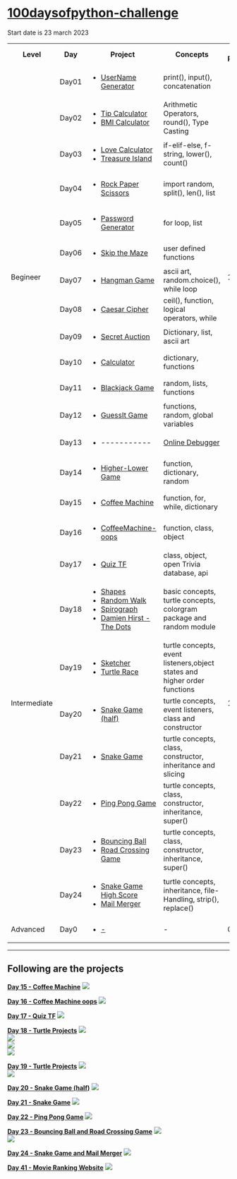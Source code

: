 # [100daysofpython-challenge ](https://github.com/Rahullkumr/100daysofpython-challenge)
Start date is 23 march 2023

<!DOCTYPE html>
<html>
<head>
</head>
<body>

<table>
<!-- Headings -->
  <tr>
    <th>Level</th>
    <th>Day</th>
    <th>Project</th>
    <th>Concepts</th>
    <th>Total Projects</th>
  </tr>

<!-- Begineer Level -->
  <tr>
    <td rowspan="14">Begineer</td>
    <td>Day01</td>
    <td>
    	<ul>
        	<li><a href="https://rb.gy/i8362">UserName Generator</a></li>
      </ul>
    </td>
    <td>print(), input(), concatenation</td>
    <td rowspan="14">15</td>
  </tr>
  <tr>    
    <td>Day02</td>
    <td>
      <ul>
          <li><a href="https://rb.gy/nb5xh">Tip Calculator</a></li>
          <li><a href="https://rb.gy/47d4r">BMI Calculator</a></li>          
      </ul>
    </td>
    <td>Arithmetic Operators, round(), Type Casting</td>
  </tr>
  <tr>
    <td>Day03</td>
    <td>
      <ul>
          <li><a href="https://rb.gy/vtxee">Love Calculator</a></li>
          <li><a href="https://rb.gy/g3ois">Treasure Island</a></li>
      </ul>
    </td>
    <td>if-elif-else, f-string, lower(), count()</td>
  </tr>
  <tr>
    <td>Day04</td>
    <td>
      <ul>
          <li><a href="https://rb.gy/lw30m">Rock Paper Scissors</a></li>
      </ul>
    </td>
    <td>import random, split(), len(), list</td>
  </tr>
  <tr>
    <td>Day05</td>
    <td>
      <ul>
          <li><a href="https://rb.gy/as0fa">Password Generator</a></li>
      </ul>
    </td>
    <td>for loop, list</td>
  </tr>
  <tr>
    <td>Day06</td>
    <td>
      <ul>
          <li><a href="https://rb.gy/virth">Skip the Maze</a></li>
      </ul>
    </td>
    <td>user defined functions</td>
  </tr>
  <tr>
    <td>Day07</td>
    <td>
      <ul>
          <li><a href="https://rb.gy/a1tt1">Hangman Game</a></li>
      </ul>
    </td>
    <td>ascii art, random.choice(), while loop</td>
  </tr>
  <tr>
    <td>Day08</td>
    <td>
      <ul>
          <li><a href="https://rb.gy/7lap4">Caesar Cipher</a></li>
      </ul>
    </td>
    <td>ceil(), function, logical operators, while</td>
  </tr>
  <tr>
    <td>Day09</td>
    <td>
      <ul>
          <li><a href="https://rb.gy/ngjcb">Secret Auction</a></li>
      </ul>
    </td>
    <td>Dictionary, list, ascii art</td>
  </tr>
  <tr>
    <td>Day10</td>
    <td>
      <ul>
          <li><a href="https://rb.gy/1e4tw">Calculator</a></li>
      </ul>
    </td>
    <td>dictionary, functions</td>
  </tr>
  <tr>
    <td>Day11</td>
    <td>
      <ul>
          <li><a href="https://rb.gy/dolji">Blackjack Game</a></li>
      </ul>
    </td>
    <td>random, lists, functions</td>
  </tr>
  <tr>
    <td>Day12</td>
    <td>
      <ul>
          <li><a href="https://rb.gy/qlqbv">GuessIt Game</a></li>
      </ul>
    </td>
    <td>functions, random, global variables</td>
  </tr>
  <tr>
    <td>Day13</td>
    <td>
      <ul>
          <li>-----------</li>
      </ul>
    </td>
    <td><a href="https://pythontutor.com/">Online Debugger</a></td>
  </tr>
  <tr>
    <td>Day14</td>
    <td>
      <ul>
          <li><a href="https://github.com/Rahullkumr/HigherLower-Game">Higher-Lower Game</a></li>
      </ul>
    </td>
    <td>function, dictionary, random</td>
  </tr>

<!-- Intermediate level -->
  <tr>
    <td rowspan="10">Intermediate</td>
    <td>Day15</td>
    <td>
      <ul>
          <li><a href="https://github.com/Rahullkumr/CoffeeMachine">Coffee Machine</a></li>
      </ul>
    </td>
    <td>function, for, while, dictionary</td>
    <!--     Total Projects -->
    <td rowspan="10">16</td> 
  </tr>
  <tr>
    <td>Day16</td>
    <td>
      <ul>
          <li><a href="https://github.com/Rahullkumr/100daysofpython-challenge/tree/main/Day16-CoffeeMachine-oops">CoffeeMachine-oops</a></li>
      </ul>
    </td>
    <td>function, class, object</td>
  </tr>
  <tr>
    <td>Day17</td>
    <td>
      <ul>
          <li><a href="https://github.com/Rahullkumr/quiz-TF">Quiz TF</a></li>
      </ul>
    </td>
    <td>class, object, open Trivia database, api</td>
  </tr>
  <td>Day18</td>
    <td>
      <ul>
          <li><a href="https://github.com/Rahullkumr/Python-turtle-projects">Shapes</a></li>
          <li><a href="https://github.com/Rahullkumr/Python-turtle-projects">Random Walk</a></li>
          <li><a href="https://github.com/Rahullkumr/Python-turtle-projects">Spirograph</a></li>
          <li><a href="https://github.com/Rahullkumr/Python-turtle-projects">Damien Hirst - The Dots</a></li>
      </ul>
    </td>
    <td>basic concepts, turtle concepts, colorgram package and random module</td>
  </tr>
  <td>Day19</td>
    <td>
      <ul>
          <li><a href="https://github.com/Rahullkumr/Sketcher">Sketcher</a></li>
          <li><a href="https://github.com/Rahullkumr/Turtle-Racing-Game">Turtle Race</a></li>
      </ul>
    </td>
    <td>turtle concepts, event listeners,object states and higher order functions</td>
  </tr>
  <td>Day20</td>
    <td>
      <ul>
          <li><a href="https://github.com/Rahullkumr/100daysofpython-challenge/tree/main/Day20-SnakeGame">Snake Game (half)</a></li>
      </ul>
    </td>
    <td>turtle concepts, event listeners, class and constructor</td>
  </tr>
  <td>Day21</td>
    <td>
      <ul>
          <li><a href="https://github.com/Rahullkumr/SnakeGame">Snake Game</a></li>
      </ul>
    </td>
    <td>turtle concepts, class, constructor, inheritance and slicing</td>
  </tr>
<td>Day22</td>
    <td>
      <ul>
          <li><a href="https://github.com/Rahullkumr/PingPong">Ping Pong Game</a></li>
      </ul>
    </td>
    <td>turtle concepts, class, constructor, inheritance, super()</td>
  </tr>
  <td>Day23</td>
    <td>
      <ul>
          <li><a href="https://github.com/Rahullkumr/100daysofpython-challenge/blob/main/Day23%20Last%20Turtle">Bouncing Ball</a></li>
          <li><a href="https://github.com/Rahullkumr/RoadCrossingGame">Road Crossing Game</a></li>
      </ul>
    </td>
    <td>turtle concepts, class, constructor, inheritance, super()</td>
  </tr>
  <td>Day24</td>
    <td>
      <ul>
          <li><a href="https://github.com/Rahullkumr/100daysofpython-challenge/tree/main/Day24-FileHandling/Snake%20Game%20High%20Score">Snake Game High Score</a></li>
          <li><a href="https://github.com/Rahullkumr/100daysofpython/tree/main/Day24-FileHandling/MailMerger">Mail Merger</a></li>
      </ul>
    </td>
    <td>turtle concepts, inheritance, file-Handling, strip(), replace()</td>
  </tr>






<!-- Advanced level -->
  <tr>
    <td rowspan="1">Advanced</td>
    <td>Day0</td>
    <td>
      <ul>
          <li><a href="#">-</a></li>
      </ul>
    </td>
    <td>-</td>
    <td rowspan="1">00</td>
  </tr>

</table>
</body>
</html>
<hr>

## Following are the projects 


**[Day 15 - Coffee Machine](https://github.com/Rahullkumr/CoffeeMachine)**
![](https://github.com/Rahullkumr/CoffeeMachine/blob/main/coffee.gif)

**[Day 16 - Coffee Machine oops](https://github.com/Rahullkumr/100daysofpython-challenge/tree/main/Day16-CoffeeMachine-oops)**
![](https://github.com/Rahullkumr/CoffeeMachine/blob/main/coffee.gif)

**[Day 17 - Quiz TF](https://github.com/Rahullkumr/quiz-TF)**
![](https://github.com/Rahullkumr/quiz-TF/blob/main/quiz.gif)

**[Day 18 - Turtle Projects](https://github.com/Rahullkumr/Python-turtle-projects)**
![](https://github.com/Rahullkumr/100daysofpython-challenge/blob/main/Day18-Turtle/shapes.gif)
<br />
![](https://github.com/Rahullkumr/100daysofpython-challenge/blob/main/Day18-Turtle/randomWalk.gif)
<br />
![](https://github.com/Rahullkumr/100daysofpython-challenge/blob/main/Day18-Turtle/spirography.gif)
<br />
![](https://github.com/Rahullkumr/100daysofpython-challenge/blob/main/Day18-Turtle/millionDollarArt.gif)

**[Day 19 - Turtle Projects](https://github.com/Rahullkumr/100daysofpython-challenge/tree/main/Day19-Turtle)**
![](https://github.com/Rahullkumr/Sketcher/blob/main/sketcher.gif)
<br />
![](https://github.com/Rahullkumr/Turtle-Racing-Game/blob/main/turtleRace.gif)
<br />

**[Day 20 - Snake Game (half)](https://github.com/Rahullkumr/100daysofpython-challenge/tree/main/Day20-SnakeGame)**
![](https://github.com/Rahullkumr/100daysofpython-challenge/blob/main/Day20-SnakeGame/snake.gif)
<br />

**[Day 21 - Snake Game](https://github.com/Rahullkumr/SnakeGame)**
![](https://github.com/Rahullkumr/SnakeGame/blob/main/snakeGame.gif)
<br />

**[Day 22 - Ping Pong Game](https://github.com/Rahullkumr/PingPong)**
![](https://github.com/Rahullkumr/PingPong/blob/main/pong.gif)
<br />

**[Day 23 - Bouncing Ball and Road Crossing Game](https://github.com/Rahullkumr/100daysofpython-challenge/tree/main/Day23%20Last%20Turtle)**
![](https://github.com/Rahullkumr/100daysofpython-challenge/blob/main/Day23%20Last%20Turtle/bounce.gif)
<br />
![](https://github.com/Rahullkumr/RoadCrossingGame/blob/main/trc.gif)
<br />

**[Day 24 - Snake Game and Mail Merger](https://github.com/Rahullkumr/100daysofpython-challenge/tree/main/Day24-FileHandling)**
![](https://github.com/Rahullkumr/100daysofpython-challenge/blob/main/Day24-FileHandling/Snake%20Game%20High%20Score/sgHS.gif)
<br />

**[Day 41 - Movie Ranking Website](https://github.com/Rahullkumr/100daysofpython-challenge/tree/main/Day41-Movie%20Ranking)**
![](https://github.com/Rahullkumr/100daysofpython/blob/main/Day41-Movie%20Ranking/goal.jpg)
<br />




